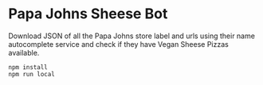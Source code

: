 # Papa Johns Sheese Bot

Download JSON of all the Papa Johns store label and urls using their name autocomplete service and check if they have Vegan Sheese Pizzas available.

```
npm install
npm run local
```